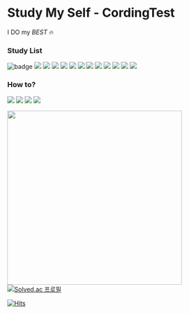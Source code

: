 # Study My Self - CordingTest

I DO my *BEST* 🔥

<h3>Study List</h2> 

![badge](https://img.shields.io/badge/-Prefix_Sum-%23F7DF1E?style=flat-square&color=3c679e)
<img src="https://img.shields.io/badge/-Graph-%23F7DF1E?style=flat-square&color=E4637C"/>
<img src="https://img.shields.io/badge/-DFS-%23F7DF1E?style=flat-square&color=1F36C7"/>
<img src="https://img.shields.io/badge/-BFS-%23F7DF1E?style=flat-square&color=00A1E0"/>
<img src="https://img.shields.io/badge/-Tree-%23F7DF1E?style=flat-square&color=E40046"/>
<img src="https://img.shields.io/badge/-Brute_Force-%23F7DF1E?style=flat-square&color=548294"/>
<img src="https://img.shields.io/badge/-Two_Pointer-%23F7DF1E?style=flat-square&color=FDB515"/>
<img src="https://img.shields.io/badge/-LIS-%23F7DF1E?style=flat-square&color=D1AB66"/>
<img src="https://img.shields.io/badge/-Binary_Tree-%23F7DF1E?style=flat-square&color=FF61F6"/>
<img src="https://img.shields.io/badge/-DP-%23F7DF1E?style=flat-square&color=F8DC75"/>
<img src="https://img.shields.io/badge/-Back_Tracking-%23F7DF1E?style=flat-square&color=5A29E4"/>
<img src="https://img.shields.io/badge/-BitMasking-%23F7DF1E?style=flat-square&color=A5CD39"/>
<img src="https://img.shields.io/badge/-Greedy-%23F7DF1E?style=flat-square&color=E31E52"/>
<p></p>

<h3>How to?</h3>

<a href="https://www.acmicpc.net/"><img src="https://img.shields.io/badge/-BoJ-%23F7DF1E?style=flat-square&logo=buefy&logoColor=white&color=F7931A"/></a>
<a href="https://programmers.co.kr/"><img src="https://img.shields.io/badge/-Programmers-%23F7DF1E?style=flat-square&logo=picpay&logoColor=white&color=EF3F56"/></a>
<a href="https://velog.io/@fgh1937"><img src="https://img.shields.io/badge/-Tech_blog-%23F7DF1E?style=flat-square&logo=velog&logoColor=white&color=20C997"/></a>
<a href="https://just09.tistory.com/"><img src="https://img.shields.io/badge/-Blog-%23F7DF1E?style=flat-square&logo=tistory&logoColor=white&color=000000"/></a>  




<img  width="400px" src="https://user-images.githubusercontent.com/104367020/212519550-5b67e2c7-dd8c-4b5a-a117-8568d6d5ed9a.jpg" />


<a href="https://solved.ac/profile/fgh1937">
  <img  src="https://camo.githubusercontent.com/8059929920dcbba8c47d8ed320606efcbbf6070b6f1ea24daf731c2ec971bfd4/687474703a2f2f6d617a617373756d6e6964612e7774662f6170692f76322f67656e65726174655f62616467653f626f6a3d66676831393337" alt="Solved.ac 프로필" data-canonical-src="http://mazassumnida.wtf/api/v2/generate_badge?boj=fgh1937" style="max-width: 100%;">
  </a> 

[![Hits](https://hits.seeyoufarm.com/api/count/incr/badge.svg?url=https%3A%2F%2Fgithub.com%2FEric-JongYoung%2FCordingTest&count_bg=%2379C83D&title_bg=%23555555&icon=&icon_color=%23E7E7E7&title=hits&edge_flat=false)](https://hits.seeyoufarm.com)
